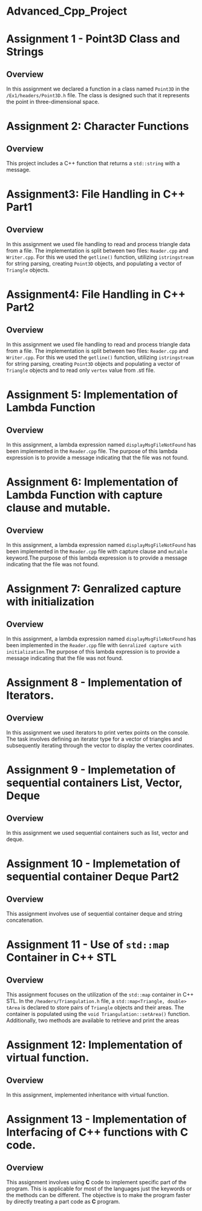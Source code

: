# Advanced_Cpp_Project

# Assignment 1 - Point3D Class and Strings
 
## Overview
In this assignment we declared a function in a class named `Point3D` in the `/Ex1/headers/Point3D.h` file. The class is designed such that it  represents the point in three-dimensional space.

# Assignment 2: Character Functions

## Overview
This project includes a C++ function that returns a `std::string` with a message.

# Assignment3: File Handling in C++ Part1

## Overview

In this assignment we used file handling to read and process triangle data from a file. The implementation is split between two files: `Reader.cpp` and `Writer.cpp`. For this we used the `getline()` function, utilizing `istringstream` for string parsing, creating `Point3D` objects, and populating a vector of `Triangle` objects.

# Assignment4: File Handling in C++ Part2

## Overview
In this assignment we used file handling to read and process triangle data from a file. The implementation is split between two files: `Reader.cpp` and `Writer.cpp`. For this we used the `getline()` function, utilizing `istringstream` for string parsing, creating `Point3D` objects and populating a vector of `Triangle` objects and to read only `vertex` value from .stl file.

# Assignment 5: Implementation of Lambda Function

## Overview

In this assignment, a lambda expression named `displayMsgFileNotFound` has been implemented in the `Reader.cpp` file. The purpose of this lambda expression is to provide a message indicating that the file was not found.

# Assignment 6: Implementation of Lambda Function with capture clause and mutable.

## Overview

In this assignment, a lambda expression named `displayMsgFileNotFound` has been implemented in the `Reader.cpp` file with capture clause and `mutable` keyword.The purpose of this lambda expression is to provide a message indicating that the file was not found.

# Assignment 7: Genralized capture with initialization

## Overview

In this assignment, a lambda expression named `displayMsgFileNotFound` has been implemented in the `Reader.cpp` file with `Genralized capture with initialization`.The purpose of this lambda expression is to provide a message indicating that the file was not found.

# Assignment 8 - Implementation of Iterators.
 
## Overview
In this assignment we used iterators to print vertex points on the console. The task involves defining an iterator type for a vector of triangles and subsequently iterating through the vector to display the vertex coordinates.

# Assignment 9 - Implemetation of sequential containers List, Vector, Deque
 
## Overview
 
In this assignment we used sequential containers such as list, vector and deque.

# Assignment 10 - Implemetation of sequential container Deque Part2
 
## Overview
 
This assignment involves use of sequential container deque and string concatenation.

# Assignment 11 - Use of `std::map` Container in C++ STL
 
## Overview
 
This assignment focuses on the utilization of the `std::map` container in C++ STL. In the `/headers/Triangulation.h` file, a `std::map<Triangle, double> tArea` is declared to store pairs of `Triangle` objects and their areas. The container is populated using the `void Triangulation::setArea()` function. Additionally, two methods are available to retrieve and print the areas

# Assignment 12: Implementation of virtual function.
 
## Overview
 
In this assignment, implemented inheritance with virtual function.

# Assignment 13 - Implementation of Interfacing of C++ functions with C code.
## Overview
 
This assignment involves using **C** code to implement specific part of the program.
This is applicable for most of the languages just the keywords or the methods can be different.
The objective is to make the program faster by directly treating a part code as **C** program.
